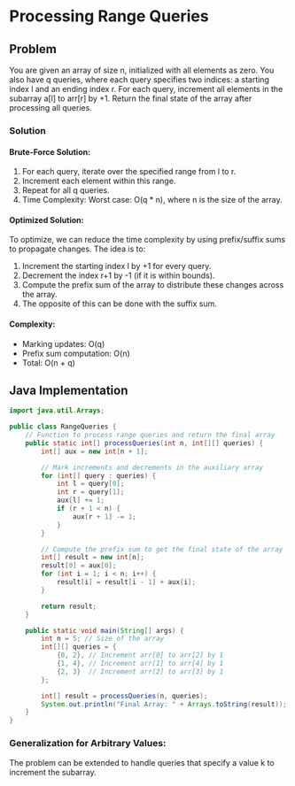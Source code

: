 # Processing Range Queries
## Problem
You are given an array of size n, initialized with all elements as zero. You also have q queries, where each query specifies two indices: a starting index l and an ending index r. For each query, increment all elements in the subarray a[l] to arr[r] by +1. Return the final state of the array after processing all queries.

### Solution
#### Brute-Force Solution:
1. For each query, iterate over the specified range from l to r.
2. Increment each element within this range.
3. Repeat for all q queries.
4. Time Complexity: Worst case: O(q * n), where n is the size of the array.  

#### Optimized Solution:
To optimize, we can reduce the time complexity by using prefix/suffix sums to propagate changes. The idea is to:
1. Increment the starting index l by +1 for every query.
2. Decrement the index r+1 by -1 (if it is within bounds).
3. Compute the prefix sum of the array to distribute these changes across the array.
4. The opposite of this can be done with the suffix sum.

#### Complexity:
- Marking updates: O(q)
- Prefix sum computation: O(n)
- Total: O(n + q)

## Java Implementation
```java
import java.util.Arrays;

public class RangeQueries {
    // Function to process range queries and return the final array
    public static int[] processQueries(int n, int[][] queries) {
        int[] aux = new int[n + 1];

        // Mark increments and decrements in the auxiliary array
        for (int[] query : queries) {
            int l = query[0];
            int r = query[1];
            aux[l] += 1;
            if (r + 1 < n) {
                aux[r + 1] -= 1;
            }
        }

        // Compute the prefix sum to get the final state of the array
        int[] result = new int[n];
        result[0] = aux[0];
        for (int i = 1; i < n; i++) {
            result[i] = result[i - 1] + aux[i];
        }

        return result;
    }

    public static void main(String[] args) {
        int n = 5; // Size of the array
        int[][] queries = {
            {0, 2}, // Increment arr[0] to arr[2] by 1
            {1, 4}, // Increment arr[1] to arr[4] by 1
            {2, 3}  // Increment arr[2] to arr[3] by 1
        };

        int[] result = processQueries(n, queries);
        System.out.println("Final Array: " + Arrays.toString(result));
    }
}
```

### Generalization for Arbitrary Values:
The problem can be extended to handle queries that specify a value k to increment the subarray.
